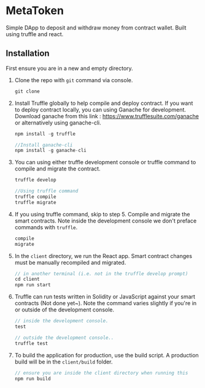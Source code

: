 # MetaToken

Simple DApp to deposit and withdraw money from contract wallet. Built using truffle and react.

## Installation

First ensure you are in a new and empty directory.

1. Clone the repo with `git` command via console. 
   ```js
   git clone
   ```

2. Install Truffle globally to help compile and deploy contract. If you want to deploy contract locally, you can using Ganache for development. Download ganache from this link : https://www.trufflesuite.com/ganache or alternatively using ganache-cli.
    ```javascript
    npm install -g truffle
    
    //Install ganache-cli
    npm install -g ganache-cli
    ```

3. You can using either truffle development console or truffle command to compile and migrate the contract.
    ```javascript
    truffle develop
    
    //Using truffle command
    truffle compile
    truffle migrate
    ```

4. If you using truffle command, skip to step 5. Compile and migrate the smart contracts. Note inside the development console we don't preface commands with `truffle`.
    ```javascript
    compile
    migrate
    ```

5. In the `client` directory, we run the React app. Smart contract changes must be manually recompiled and migrated.
    ```javascript
    // in another terminal (i.e. not in the truffle develop prompt)
    cd client
    npm run start
    ```

6. Truffle can run tests written in Solidity or JavaScript against your smart contracts (Not done yet~). Note the command varies slightly if you're in or outside of the development console.
    ```javascript
    // inside the development console.
    test

    // outside the development console..
    truffle test
    ```
    
7. To build the application for production, use the build script. A production build will be in the `client/build` folder.
    ```javascript
    // ensure you are inside the client directory when running this
    npm run build
    ```
